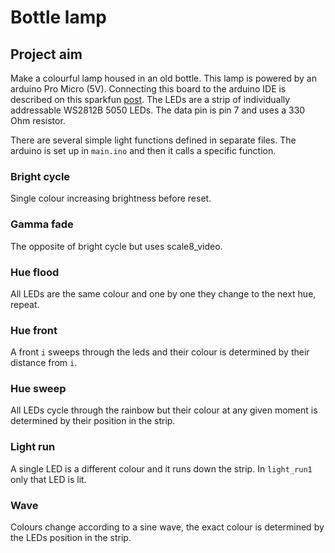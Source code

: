# Bottle lamp

## Project aim
Make a colourful lamp housed in an old bottle. This lamp is powered
by an arduino Pro Micro (5V). Connecting this board to the arduino
IDE is described on this sparkfun
[post](https://learn.sparkfun.com/tutorials/pro-micro--fio-v3-hookup-guide/all#example-1-blinkies).
The LEDs are a strip of individually addressable WS2812B 5050 LEDs.
The data pin is pin 7 and uses a 330 Ohm resistor.

There are several simple light functions defined in separate files.
The arduino is set up in `main.ino` and then it calls a specific function.

### Bright cycle
Single colour increasing brightness before reset.

### Gamma fade
The opposite of bright cycle but uses scale8_video.

### Hue flood
All LEDs are the same colour and one by one they change to the next hue, repeat.

### Hue front
A front `i` sweeps through the leds and their colour is determined
by their distance from `i`.

### Hue sweep
All LEDs cycle through the rainbow but their colour at any given moment
is determined by their position in the strip.

### Light run
A single LED is a different colour and it runs down the strip. In
`light_run1` only that LED is lit.

### Wave
Colours change according to a sine wave, the exact colour
is determined by the LEDs position in the strip.